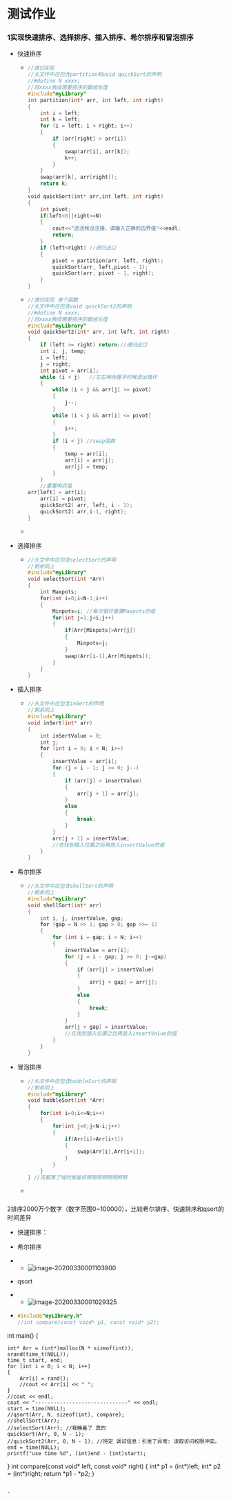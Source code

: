 # 测试作业

### 1实现快速排序、选择排序、插入排序、希尔排序和冒泡排序

- 快速排序

  - ```c++
    //递归实现
    //头文件中应包含partition和void quickSort的声明
    //#define N xxxx; 
    //将xxxx换成需要排序的数组长度
    #include"myLibrary"
    int partition(int* arr, int left, int right)
    {
    	int i = left;
    	int k = left;
    	for (i = left; i < right; i++)
    	{
    		if (arr[right] > arr[i])
    		{
    			swap(arr[i], arr[k]);
    			k++;
    		}
    	}
    	swap(arr[k], arr[right]);
    	return k;
    }
    void quickSort(int* arr,int left, int right)
    {
    	int pivot;
        if(left<0||right>=N)
        {
            cout<<"这活我没法接，请输入正确的边界值"<<endl;
            return;
        }  
    	if (left<right) //递归出口
    	{
    		pivot = partition(arr, left, right);
    		quickSort(arr, left,pivot - 1);
    		quickSort(arr, pivot - 1, right);
    	}
    } 
    ```

  - ```c++
    //递归实现 单个函数
    //头文件中应包含void quickSort2的声明
    //#define N xxxx; 
    //将xxxx换成需要排序的数组长度
    #include"myLibrary"
    void quickSort2(int* arr, int left, int right)
    {
    	if (left >= right) return;//递归出口
    	int i, j, temp;
    	i = left;
    	j = right;
    	int pivot = arr[i];
    	while (i < j) 	//左右哨兵握手时候退出循环
    	{
    		while (i < j && arr[j] >= pivot)
    		{
    			j--;
    		}
    		while (i < j && arr[i] <= pivot)
    		{
    			i++;
    		}
    		if (i < j) //swap函数
    		{
    			temp = arr[i];
    			arr[i] = arr[j];
    			arr[j] = temp;
    		}
    	}
    	//重置哨兵值
  	arr[left] = arr[i];
    	arr[i] = pivot;
    	quickSort2( arr, left, i - 1);
    	quickSort2( arr,i-1, right);
    }
    
    
    ```
    
  - 

- 选择排序

  - ```c++
    //头文件中应包含selectSort的声明
    //剩余同上
    #include"myLibrary"
    void selectSort(int *Arr)
    {
        int Maxpots;
        for(int i=0;i<N-1;i++)
        {
            Minpots=i; //每次循环重置Maxpots的值
            for(int j=1;j<i;j++)
            {
                if(Arr[Minpots]>Arr[j])
                {
                    Minpots=j;
                }
                swap(Arr[i-1],Arr[Minpots]);
            }
        }
    }
    ```

- 插入排序

  - ```c++
    //头文件中应包含inSert的声明
    //剩余同上
    #include"myLibrary"
    void inSert(int* arr)
    {
    	int inSertValue = 0;
    	int j;
    	for (int i = 0; i < N; i++)
    	{
    		insertValue = arr[i];
    		for (j = i - 1; j >= 0; j--)
    		{
    			if (arr[j] > insertValue)
    			{
    				arr[j + 1] = arr[j];
    			}
    			else
    			{
    				break;
    			}
    		}
    		arr[j + 1] = insertValue; 
            //在找到插入位置之后再放入insertValue的值
    	}
    }
    ```

- 希尔排序

  - ```c++
    //头文件中应包含shellSort的声明
    //剩余同上
    #include"myLibrary"
    void shellSort(int* arr)
    {
    	int i, j, insertValue, gap;
    	for (gap = N >> 1; gap > 0; gap >>= 1)
    	{
    		for (int i = gap; i < N; i++)
    		{
    			insertValue = arr[i];
    			for (j = i - gap; j >= 0; j-=gap)
    			{
    				if (arr[j] > insertValue)
    				{
    					arr[j + gap] = arr[j];
    				}
    				else
    				{
    					break;
    				}
    			}
    			arr[j + gap] = insertValue; 
                //在找到插入位置之后再放入insertValue的值
    		}
        }
    }
    ```

- 冒泡排序

  - ```c++
    //头文件中应包含bubbleSort的声明
    //剩余同上
    #include"myLibrary"
    void bubbleSort(int *Arr)
    {
        for(int i=0;i<=N;i++)
        {
            for(int j=0;j<N-i;j++)
            {
                if(Arr[i]>Arr[i+1])
                {
                    swap(Arr[i],Arr[i+1]);
                }     
            }      
        }
    } //天都黑了啥时候冒好啊啊啊啊啊啊啊啊
    ```

  - 

### 



2排序2000万个数字（数字范围0~100000），比较希尔排序、快速排序和qsort的时间差异

- 快速排序：

- 希尔排序
- - ![image-20200330001103900](C:\Users\GK\AppData\Roaming\Typora\typora-user-images\image-20200330001103900.png)

- qsort
- - ![image-20200330001029325](C:\Users\GK\AppData\Roaming\Typora\typora-user-images\image-20200330001029325.png)

- ```c++
  #include"myLIbrary.h"
  //int compare(const void* p1, const void* p2);
int main()
  {
  	
  	int* Arr = (int*)malloc(N * sizeof(int));
  	srand(time_t(NULL));
  	time_t start, end;
  	for (int i = 0; i < N; i++)
  	{
  		Arr[i] = rand();
  		//cout << Arr[i] << " ";
  	}
  	//cout << endl;
  	cout << "------------------------------" << endl;
  	start = time(NULL);
  	//qsort(Arr, N, sizeof(int), compare);
  	//shellSort(Arr);
  	//selectSort(Arr); //我睡着了 真的
  	quickSort(Arr, 0, N - 1);
  	//quickSort2(Arr, 0, N - 1); //待定 调试信息：引发了异常: 读取访问权限冲突。
  	end = time(NULL);
  	printf("use time %d", (int)end - (int)start); 
  
  }
  int compare(const void* left, const void* right)
  {
  	int* p1 = (int*)left;
  	int* p2 = (int*)right;
  	return *p1 - *p2;
  }
  
  ```
  
- 